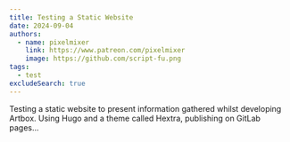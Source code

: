 ```yaml
---
title: Testing a Static Website
date: 2024-09-04
authors:
  - name: pixelmixer
    link: https://www.patreon.com/pixelmixer
    image: https://github.com/script-fu.png
tags:
  - test
excludeSearch: true
---
```


Testing a static website to present information gathered whilst developing Artbox. Using Hugo and a theme called Hextra,
publishing on GitLab pages...
